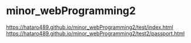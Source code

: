 # minor_webProgramming2
https://hataro489.github.io/minor_webProgramming2/test/index.html
https://hataro489.github.io/minor_webProgramming2/test2/passport.html

